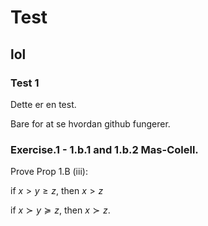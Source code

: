 # Test
## lol

### Test 1
Dette er en test.

Bare for at se hvordan github fungerer.

### Exercise.1 - 1.b.1 and  1.b.2 Mas-Colell.

Prove Prop 1.B (iii):

if $x>y\geq z$, then $x>z$

if $x\succ y\succeq z$, then $x\succ z$.
